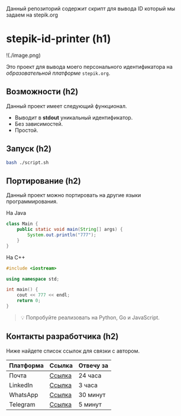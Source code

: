 Данный репозиторий содержит скрипт для вывода ID который мы задаем на stepik.org

# stepik-id-printer (h1)

!(./image.png)

Это проект для вывода моего персонального идентификатора на _образовательной платформе_ `stepik.org`.

## Возможности (h2)

Данный проект имеет следующий функционал.

- Выводит в **stdout** уникальный идентификатор.
- Без зависимостей.
- Простой.

## Запуск (h2)

```bash
bash ./script.sh
```

## Портирование (h2)

Данный проект можно портировать на другие языки программирования.

На Java

```java
class Main {
    public static void main(String[] args) {
        System.out.println("777");
    }
}
```

На C++

```cpp
#include <iostream>

using namespace std;

int main() {
    cout << 777 << endl;
    return 0;
}
```

> 💡 Попробуйте реализовать на Python, Go и JavaScript.

## Контакты разработчика (h2)

Ниже найдете список ссылок для связки с автором.

| Платформа | Ссылка              | Отвечу за |
| --------- | ------------------- | --------- |
| Почта     | [Ссылка](gmail.com) | 24 часа   |
| LinkedIn  | [Ссылка](linked.in) | 3 часа    |
| WhatsApp  | [Ссылка](whats.app) | 30 минут  |
| Telegram  | [Ссылка](tg.me)     | 5 минут   |
